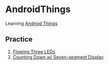# AndroidThings
Learning [Android Things](https://developer.android.com/things/index.html)

## Practice
1. [Flowing Three LEDs](https://github.com/birdca/AndroidThings/tree/master/ThreeLedsLightOn)
2. [Counting Down w/ Seven-segment Display](https://github.com/birdca/AndroidThings/tree/master/SevenSegments)
